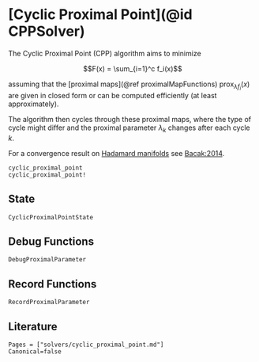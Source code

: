 # [Cyclic Proximal Point](@id CPPSolver)

The Cyclic Proximal Point (CPP) algorithm aims to minimize

```math
F(x) = \sum_{i=1}^c f_i(x)
```

assuming that the [proximal maps](@ref proximalMapFunctions) $\operatorname{prox}_{λ f_i}(x)$
are given in closed form or can be computed efficiently (at least approximately).

The algorithm then cycles through these proximal maps, where the type of cycle
might differ and the proximal parameter $λ_k$ changes after each cycle $k$.

For a convergence result on
[Hadamard manifolds](https://en.wikipedia.org/wiki/Hadamard_manifold)
see [Bacak:2014](@citet*).

```@docs
cyclic_proximal_point
cyclic_proximal_point!
```

## State

```@docs
CyclicProximalPointState
```

## Debug Functions

```@docs
DebugProximalParameter
```

## Record Functions

```@docs
RecordProximalParameter
```

## Literature

```@bibliography
Pages = ["solvers/cyclic_proximal_point.md"]
Canonical=false
```
